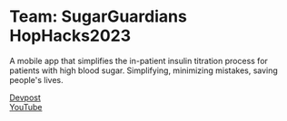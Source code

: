 # Team: SugarGuardians HopHacks2023

A mobile app that simplifies the in-patient insulin titration process for patients with high blood sugar. Simplifying, minimizing mistakes, saving people's lives.

[Devpost](https://devpost.com/software/569099?ref_content=user-portfolio&ref_feature=in_progress)  
[YouTube](https://youtu.be/-ziZ5leNQZ4)
